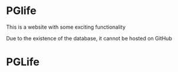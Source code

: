 # PGlife
This is a website with some exciting functionality 

Due to the existence of the database, it cannot be hosted on GitHub
# PGLife
